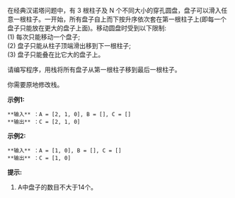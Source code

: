 在经典汉诺塔问题中，有 3 根柱子及 N
个不同大小的穿孔圆盘，盘子可以滑入任意一根柱子。一开始，所有盘子自上而下按升序依次套在第一根柱子上(即每一个盘子只能放在更大的盘子上面)。移动圆盘时受到以下限制:  
(1) 每次只能移动一个盘子;  
(2) 盘子只能从柱子顶端滑出移到下一根柱子;  
(3) 盘子只能叠在比它大的盘子上。

请编写程序，用栈将所有盘子从第一根柱子移到最后一根柱子。

你需要原地修改栈。

**示例1:**

    
    
    **输入** ：A = [2, 1, 0], B = [], C = []
    **输出** ：C = [2, 1, 0]
    

**示例2:**

    
    
    **输入** ：A = [1, 0], B = [], C = []
    **输出** ：C = [1, 0]
    

**提示:**

  1. A中盘子的数目不大于14个。

